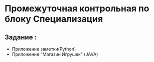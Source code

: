 # Промежуточная контрольная по блоку Специализация
## Задание : 
* Приложение заметки(Python)
* Приложение "Магазин Игрушек" (JAVA)